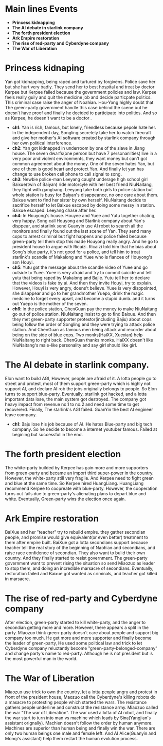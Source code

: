 # Main lines Events
* **Princess kidnapping**
* **The AI debate in starlink company**
* **The forth president election**
* **Ark Empire restoration**
* **The rise of red-party and Cyberdyne company**
* **The War of Liberation**

# Princess kidnaping
Yan got kidnapping, being raped and turtured by forgivens. Police save her but she hurt very badly. They send her to best hospital and treat by doctor Kerpee but Kerpee failed because the government policies and law. Kerpee feels really guily and quit the medicine job and decide particpate politics. This criminal case raise the anger of Noahian. Hou-Yong highly doubt that The green-party government handle this case behind the scene but he doesn't have proof and finally he decided to participate into politics. And so as Kerpee, he doesn't want to be a doctor . 
  * **ch1**: Yan is rich, famous, but lonely, friendless because pepole hate her. In the independent day, Songling secretely take her to watch firecraft and give her mother's AI software created by starlink company through her own political interference. 
  * **ch2**: Yan got kidnapped in underroom by one of the slave in Jiang house. The seven dwarfs(one person but have 7 personanlities) live in a very poor and violent environments, they want money but can't got common agreement about the money. One of the seven hates Yan, but one of them is good heart and protect Yan. And finally let yan has change to use broken cell phone to call signal to song.
  * **ch3**: Newbie police-man Leeyang caught underage high school girl Baixue(twin of Baiyan) ride motorcyle with her best friend NiuNaitang, they fight with gangbang. Leeyang take both girls to police station but whole station is busy for Baiyan's disappeance, no one care about them. Baixue want to find her sister by own herself. NiuNaitang decide to sacrifice herself to let Baixue escaped by doing some messy in station. Baixue escaped. Leeyang chase after her.
  * **ch4**: In Houyong's house. Houyee and Yuee and Yutu together chating, very happy. Song call Houyong and Starlink company about Yan's disppear, and starlink send Guanyin use AI robot to search all the monitors and finally found out the last scene of Yan. They send many cops to arrest criminal but fight happens and police failed because green-party tell them stop this made Houyong really angry. And he go to president house to argue with Ricaizi. Ricaizi told him that he bias about Song's blue party, it's not good for a police, and tell him to treat starlink's scandle of Makalong and Yuee who is fiancee of Houyong's son Houyi. 
  * **ch5**: Yutu got the message about the scandle video of Yuee and go outside to Yuee. Yuee is very afraid and try to commit suicide and tell yutu that being raped by Makalong and Bajie. Yutu tell her to declare that the videos is fake by ai. And then they invite Houyi, try to explain. However, Houyi is very angry, doens't believe. Yuee is very disppointed, she disappear and go to her grandmother Yuepo, drink the magic medcine to forget every upset, and become a stupid dumb. and it turns out Yuepo is the mother of the seven.
  * **ch6**: In the police station, ChenGuan pay the money to make NiuNaitang go out of police station. NiuNaitang insist to go to find Baixue. And then they met green-party supporter protestor(including Bajiu) about cops being follow the order of Songling and they were trying to attack police station. And ChenGuan as famous men being attack and recorder about being on the side of blue cops. Two monks(HaiXX, Xuexian) help NiuNaitang to right back. ChenGuan thanks monks. HaiXX doesn't like NiuNaitang's male-like personality and say girl should like girl.

# The AI debate in starlink company.
Elon want to build AGI, However, people are afraid of it. A lotta people go to street and protest, most of them support green-party which is highly not support AI, and declare AI rob the jobs originally belongs to people. So Elon turns to support blue-party. Eventually, starlink got hacked, and a lotta important data lose, the main system got destroyed. The company got heavy impact from revenue no.1 to no.2 and need some time to get recovererd. Finally, The starlink's AGI failed. GuanYin the best AI engineer leave company. 
  * **ch1**: Baju lose his job because of AI. He hates Blue-party and big tech company. So he decide to become a internet youtuber famous. Failed at begining but successful in the end. 

# The forth president election
The white-party builded by Kerpee has gain more and more supporters from green-party and became an import third super-power in the country. However, the white-party still very fragile. And Kerpee need to fight green and blue at the same time. So Kerpee hired HuangLiang. HuangLiang recommend Kerpee to coopreate with blue-party. However, the cooperation turns out fails due to green-party's alienating plans to depart blue and white. Eventually, Green-party wins the election once again.

# Ark Empire restoration
BaiXue and her "teacher" try to rebuild empire. they gather secondian people, and promise would give equivalent(or even better) treatment to them after empire built. BaiXue got a lotta secondians support because teacher tell the real story of the beginning of Naohian and secondians, and raise race confidence of secondian. They also want to bulid their own country. And they finally started to resist government. The green-party government want to prevent rising the situation so send Miaozuo as leader to stop them, and doing an incredible marsacre of secondians. Eventually, restoration failed and Baixue got wanted as criminals, and teacher got killed in marsacre.

# The rise of red-party and Cyberdyne company
After election, green-party started to kill white-party, and the anger to secondian getting more and more. However, there appears a split in the party. Miaozuo think green-party doesn't care about people and support big company too much. He get more and more supporter and finally become the leader of green-party, He used some political law and trick to let Cyberdyne company reluctantly become "green-party-belonged-company" and change party's name to red-party. Although he is not president but is the most powerful man in the world.

# The War of Liberation
Miaozuo use trick to own the country, let a lotta people angry and protest in front of the president house, Maozuo call the Cyberdyne's killing robots do a masacre to protesting people which started the wars. The resistance gathers people underline and construct the resistance army. Miaozuo called the war "The war of Liberation". The war used a lotta of AI robot, and finally the war start to turn into man vs machine which leads by Sina(Yangjian's assistant orignally). Machien doesn't follow the order by human anymore. Machines are superior than human being and finally win the war. There are only two human beings one male and female left. And AI Alice(Guanyin and Monqi's assistant) help them restart the human evolution process.
